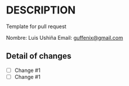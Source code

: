 # DESCRIPTION

Template for pull request

Nombre: Luis Ushiña
Email: guffenix@gmail.com

## Detail of changes

- [ ] Change #1
- [ ] Change #1
